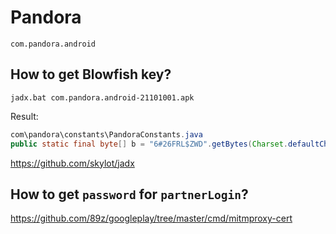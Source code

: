 # Pandora

~~~
com.pandora.android
~~~

## How to get Blowfish key?

~~~
jadx.bat com.pandora.android-21101001.apk
~~~

Result:

~~~java
com\pandora\constants\PandoraConstants.java
public static final byte[] b = "6#26FRL$ZWD".getBytes(Charset.defaultCharset());
~~~

https://github.com/skylot/jadx

## How to get `password` for `partnerLogin`?

https://github.com/89z/googleplay/tree/master/cmd/mitmproxy-cert

